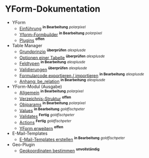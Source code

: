 # YForm-Dokumentation

- YForm
	- [Einführung](main_intro.md) <sup><b>in Bearbeitung</b></sup> <sup><i>polarpixel</i></sup>
	- [Yform-Formbuilder](yform_formbuilder.md) <sup><b>in Bearbeitung</b></sup> <sup><i>polarpixel</i></sup>
	- [Plugins](yform_plugins.md) <sup><b>offen</b></sup>
- Table Manager
	- [Grundprinzip](table_manager_grundprinzip.md) <sup><b>überprüfen</b></sup> <sup><i>alexplusde</i></sup>
	- [Optionen einer Tabelle](table_manager_optionen.md) <sup><b>überprüfen</b></sup> <sup><i>alexplusde</i></sup>
	- [Feldtypen](table_manager_feldtypen.md) <sup><b>in Bearbeitung</b></sup> <sup><i>alexplusde</i></sup>
	- [Validierungen](table_manager_validierungen.md) <sup><b>überprüfen</b></sup> <sup><i>alexplusde</i></sup>
	- [Formularcode exportieren / importieren](table_manager_export_import.md) <sup><b>in Bearbeitung</b></sup> <sup><i>alexplusde</i></sup>
	- [Anhang: be_relation](table_manager_feldtypen_be-relation.md) <sup><b>in Bearbeitung</b></sup>  <sup><i>alexplusde</i></sup>
- YForm-Modul (Ausgabe)
	- [Allgemein](yform_modul_allgemein.md) <sup><b>in Bearbeitung</b></sup> <sup><i>polarpixel</i></sup>
	- [Verzeichnis-Struktur](yform_modul_struktur.md) <sup><b>offen</b></sup>
	- [Objparams](yform_modul_objparams.md) <sup><b>in Bearbeitung</b></sup> <sup><i>polarpixel</i></sup>
	- [Values](yform_modul_values.md) <sup><b>in Bearbeitung</b></sup> <sup><i>goldfischpeter</i></sup>
	- [Validates](yform_modul_validates.md) <sup><b>Fertig</b></sup> <sup><i>goldfischpeter</i></sup>
	- [Actions](yform_modul_actions.md) <sup><b>Fertig</b></sup> <sup><i>goldfischpeter</i></sup>
	- [YForm erweitern](yform_modul_erweitern.md) <sup><b>offen</b></sup>
- E-Mail-Templates
	- [E-Mail-Templates erstellen](email_templates.md) <sup><b>in Bearbeitung</b></sup> <sup><i>goldfischpeter</i></sup>
- Geo-Plugin
	- [Geokoordinaten bestimmen](geo_plugin.md) <sup><b>unvollständig</b></sup>

